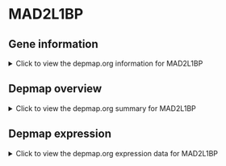 <h1>MAD2L1BP</h1>

<h2>Gene information</h2>
<details>
  <summary>Click to view the depmap.org information for MAD2L1BP</summary>
  <iframe src="https://depmap.org/portal/gene/MAD2L1BP?tab=about" style="border:none;width:100%;height:800px"></iframe>
</details>

<h2>Depmap overview</h2>
<details>
  <summary>Click to view the depmap.org summary for MAD2L1BP</summary>
  <iframe src="https://depmap.org/portal/gene/MAD2L1BP?tab=overview" style="border:none;width:100%;height:800px"></iframe>
</details>

<h2>Depmap expression</h2>
<details>
  <summary>Click to view the depmap.org expression data for MAD2L1BP</summary>
  <iframe src="https://depmap.org/portal/gene/MAD2L1BP?tab=characterization" style="border:none;width:100%;height:800px"></iframe>
</details>


<!--
<h2>Reactome Pathway diagram</h2>
PNAME
-->



